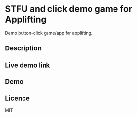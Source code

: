 # STFU and click demo game for Applifting
Demo button-click game/app for applifting.

## Description

## Live demo link

## Demo

## Licence
MIT